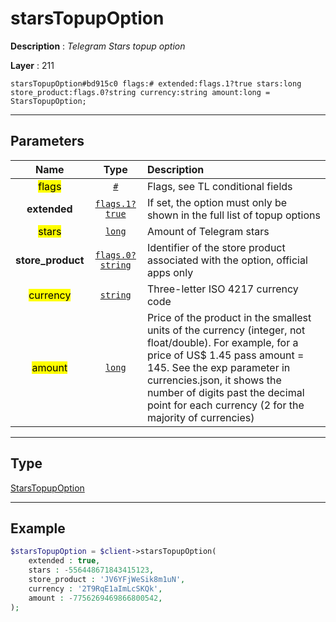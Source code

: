 # starsTopupOption

**Description** : *Telegram Stars topup option*

**Layer** : 211

```tl
starsTopupOption#bd915c0 flags:# extended:flags.1?true stars:long store_product:flags.0?string currency:string amount:long = StarsTopupOption;
```

---

## Parameters

| Name | Type | Description |
| :---: | :---: | :--- |
| <mark>flags</mark> | [`#`](type/#) | Flags, see TL conditional fields |
| **extended** | [`flags.1?true`](type/true) | If set, the option must only be shown in the full list of topup options |
| <mark>stars</mark> | [`long`](type/long) | Amount of Telegram stars |
| **store_product** | [`flags.0?string`](type/string) | Identifier of the store product associated with the option, official apps only |
| <mark>currency</mark> | [`string`](type/string) | Three-letter ISO 4217 currency code |
| <mark>amount</mark> | [`long`](type/long) | Price of the product in the smallest units of the currency (integer, not float/double). For example, for a price of US$ 1.45 pass amount = 145. See the exp parameter in currencies.json, it shows the number of digits past the decimal point for each currency (2 for the majority of currencies) |

---

## Type

[StarsTopupOption](type/StarsTopupOption)

---

## Example

```php
$starsTopupOption = $client->starsTopupOption(
	extended : true,
	stars : -556448671843415123,
	store_product : 'JV6YFjWeSik8m1uN',
	currency : '2T9RqE1aImLcSKQk',
	amount : -7756269469866800542,
);
```